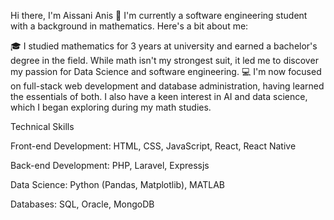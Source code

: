 Hi there, I'm Aissani Anis 👋
I'm currently a software engineering student with a background in mathematics. Here's a bit about me:

🎓 I studied mathematics for 3 years at university and earned a bachelor's degree in the field. While math isn't my strongest suit, it led me to discover my passion for Data Science and software engineering.
💻 I'm now focused on full-stack web development and database administration, having learned the essentials of both. I also have a keen interest in AI and data science, which I began exploring during my math studies.

Technical Skills

Front-end Development: HTML, CSS, JavaScript, React, React Native

Back-end Development: PHP, Laravel, Expressjs

Data Science: Python (Pandas, Matplotlib), MATLAB

Databases: SQL, Oracle, MongoDB


